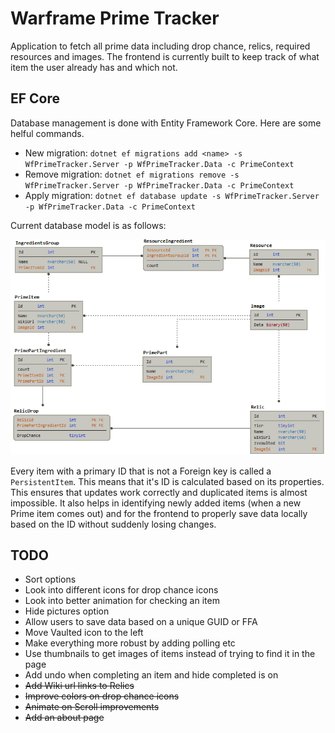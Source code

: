 # Warframe Prime Tracker

Application to fetch all prime data including drop chance, relics, required resources and images.
The frontend is currently built to keep track of what item the user already has and which not.

## EF Core

Database management is done with Entity Framework Core.
Here are some helful commands.

* New migration: `dotnet ef migrations add <name> -s WfPrimeTracker.Server -p WfPrimeTracker.Data -c PrimeContext`
* Remove migration: `dotnet ef migrations remove -s WfPrimeTracker.Server -p WfPrimeTracker.Data -c PrimeContext`
* Apply migration: `dotnet ef database update -s WfPrimeTracker.Server -p WfPrimeTracker.Data -c PrimeContext`

Current database model is as follows:

![Database schema](DbSchema.png)

Every item with a primary ID that is not a Foreign key is called a `PersistentItem`.
This means that it's ID is calculated based on its properties.
This ensures that updates work correctly and duplicated items is almost impossible.
It also helps in identifying newly added items (when a new Prime item comes out) and for the frontend to properly save data locally based on the ID without suddenly losing changes.

## TODO

* Sort options
* Look into different icons for drop chance icons
* Look into better animation for checking an item
* Hide pictures option
* Allow users to save data based on a unique GUID or FFA
* Move Vaulted icon to the left
* Make everything more robust by adding polling etc
* Use thumbnails to get images of items instead of trying to find it in the page
* Add undo when completing an item and hide completed is on
* ~~Add Wiki url links to Relics~~
* ~~Improve colors on drop chance icons~~
* ~~Animate on Scroll improvements~~
* ~~Add an about page~~